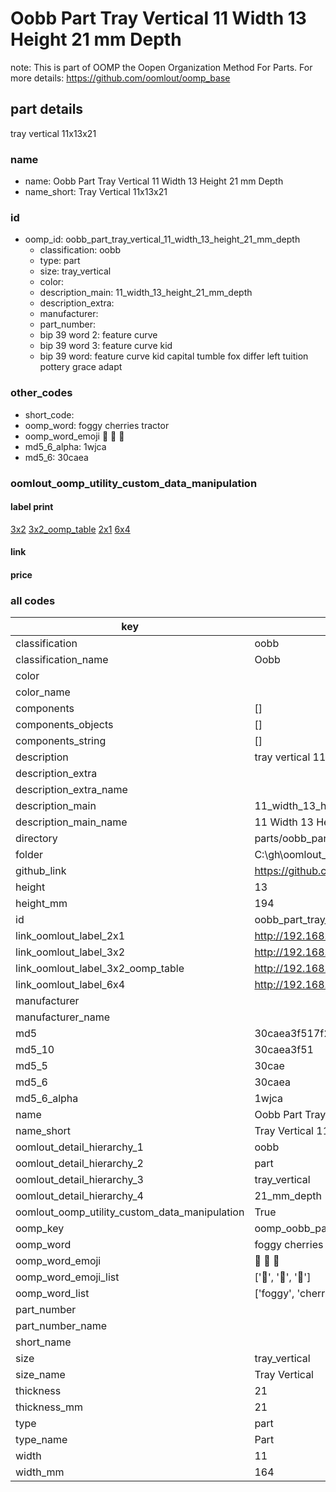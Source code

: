 # Oobb Part Tray Vertical 11 Width 13 Height 21 mm Depth  

note: This is part of OOMP the Oopen Organization Method For Parts. For more details: https://github.com/oomlout/oomp_base

##  part details
  



tray vertical 11x13x21



### name
* name: Oobb Part Tray Vertical 11 Width 13 Height 21 mm Depth
* name_short: Tray Vertical 11x13x21 
### id
* oomp_id: oobb_part_tray_vertical_11_width_13_height_21_mm_depth
  * classification: oobb
  * type: part
  * size: tray_vertical
  * color: 
  * description_main: 11_width_13_height_21_mm_depth
  * description_extra: 
  * manufacturer: 
  * part_number: 
  * bip 39 word 2: feature curve
  * bip 39 word 3: feature curve kid
  * bip 39 word: feature curve kid capital tumble fox differ left tuition pottery grace adapt

### other_codes
* short_code: 
* oomp_word: foggy cherries tractor
* oomp_word_emoji :foggy: :cherries: :tractor:
* md5_6_alpha: 1wjca
* md5_6: 30caea






### oomlout_oomp_utility_custom_data_manipulation
#### label print
[3x2](http://192.168.1.245:1112/?label=oomp%201wjca)
[3x2_oomp_table](http://192.168.1.108:1112/?label=oomp%201wjca)
[2x1](http://192.168.1.242:1112/?label=oomp%201wjca)
[6x4](http://192.168.1.55:1112/?label=oomp%201wjca)    

#### link

                              

#### price







### all codes 
| key | value |  
| --- | --- |  
| classification | oobb |  
| classification_name | Oobb |  
| color |  |  
| color_name |  |  
| components | [] |  
| components_objects | [] |  
| components_string | [] |  
| description | tray vertical 11x13x21 |  
| description_extra |  |  
| description_extra_name |  |  
| description_main | 11_width_13_height_21_mm_depth |  
| description_main_name | 11 Width 13 Height 21 mm Depth |  
| directory | parts/oobb_part_tray_vertical_11_width_13_height_21_mm_depth |  
| folder | C:\gh\oomlout_oobb_version_4_generated_parts\parts\oobb_part_tray_vertical_11_width_13_height_21_mm_depth |  
| github_link | https://github.com/oomlout/oomlout_oomp_part_src/tree/main/parts/oobb_part_tray_vertical_11_width_13_height_21_mm_depth |  
| height | 13 |  
| height_mm | 194 |  
| id | oobb_part_tray_vertical_11_width_13_height_21_mm_depth |  
| link_oomlout_label_2x1 | http://192.168.1.242:1112/?label=oomp%201wjca |  
| link_oomlout_label_3x2 | http://192.168.1.245:1112/?label=oomp%201wjca |  
| link_oomlout_label_3x2_oomp_table | http://192.168.1.108:1112/?label=oomp%201wjca |  
| link_oomlout_label_6x4 | http://192.168.1.55:1112/?label=oomp%201wjca |  
| manufacturer |  |  
| manufacturer_name |  |  
| md5 | 30caea3f517f27b971752220f48d92a1 |  
| md5_10 | 30caea3f51 |  
| md5_5 | 30cae |  
| md5_6 | 30caea |  
| md5_6_alpha | 1wjca |  
| name | Oobb Part Tray Vertical 11 Width 13 Height 21 mm Depth |  
| name_short | Tray Vertical 11x13x21  |  
| oomlout_detail_hierarchy_1 | oobb |  
| oomlout_detail_hierarchy_2 | part |  
| oomlout_detail_hierarchy_3 | tray_vertical |  
| oomlout_detail_hierarchy_4 | 21_mm_depth |  
| oomlout_oomp_utility_custom_data_manipulation | True |  
| oomp_key | oomp_oobb_part_tray_vertical_11_width_13_height_21_mm_depth |  
| oomp_word | foggy cherries tractor |  
| oomp_word_emoji | :foggy: :cherries: :tractor: |  
| oomp_word_emoji_list | [':foggy:', ':cherries:', ':tractor:'] |  
| oomp_word_list | ['foggy', 'cherries', 'tractor'] |  
| part_number |  |  
| part_number_name |  |  
| short_name |  |  
| size | tray_vertical |  
| size_name | Tray Vertical |  
| thickness | 21 |  
| thickness_mm | 21 |  
| type | part |  
| type_name | Part |  
| width | 11 |  
| width_mm | 164 |  
